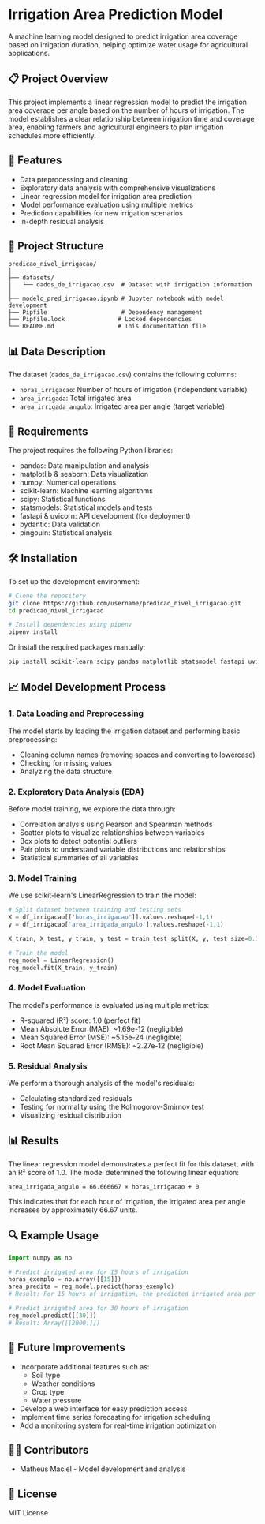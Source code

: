 # Irrigation Area Prediction Model

A machine learning model designed to predict irrigation area coverage based on irrigation duration, helping optimize water usage for agricultural applications.

## 📋 Project Overview

This project implements a linear regression model to predict the irrigation area coverage per angle based on the number of hours of irrigation. The model establishes a clear relationship between irrigation time and coverage area, enabling farmers and agricultural engineers to plan irrigation schedules more efficiently.

## 🌱 Features

- Data preprocessing and cleaning
- Exploratory data analysis with comprehensive visualizations
- Linear regression model for irrigation area prediction
- Model performance evaluation using multiple metrics
- Prediction capabilities for new irrigation scenarios
- In-depth residual analysis

## 📁 Project Structure

```
predicao_nivel_irrigacao/
│
├── datasets/
│   └── dados_de_irrigacao.csv  # Dataset with irrigation information
│
├── modelo_pred_irrigacao.ipynb # Jupyter notebook with model development
├── Pipfile                     # Dependency management
├── Pipfile.lock               # Locked dependencies
└── README.md                  # This documentation file
```

## 📊 Data Description

The dataset (`dados_de_irrigacao.csv`) contains the following columns:
- `horas_irrigacao`: Number of hours of irrigation (independent variable)
- `area_irrigada`: Total irrigated area
- `area_irrigada_angulo`: Irrigated area per angle (target variable)

## 🔧 Requirements

The project requires the following Python libraries:
- pandas: Data manipulation and analysis
- matplotlib & seaborn: Data visualization
- numpy: Numerical operations
- scikit-learn: Machine learning algorithms
- scipy: Statistical functions
- statsmodels: Statistical models and tests
- fastapi & uvicorn: API development (for deployment)
- pydantic: Data validation
- pingouin: Statistical analysis

## 🛠️ Installation

To set up the development environment:

```bash
# Clone the repository
git clone https://github.com/username/predicao_nivel_irrigacao.git
cd predicao_nivel_irrigacao

# Install dependencies using pipenv
pipenv install
```

Or install the required packages manually:

```bash
pip install scikit-learn scipy pandas matplotlib statsmodel fastapi uvicorn pydantic pingouin seaborn ipykernel
```

## 📈 Model Development Process

### 1. Data Loading and Preprocessing

The model starts by loading the irrigation dataset and performing basic preprocessing:
- Cleaning column names (removing spaces and converting to lowercase)
- Checking for missing values
- Analyzing the data structure

### 2. Exploratory Data Analysis (EDA)

Before model training, we explore the data through:
- Correlation analysis using Pearson and Spearman methods
- Scatter plots to visualize relationships between variables
- Box plots to detect potential outliers
- Pair plots to understand variable distributions and relationships
- Statistical summaries of all variables

### 3. Model Training

We use scikit-learn's LinearRegression to train the model:

```python
# Split dataset between training and testing sets
X = df_irrigacao[['horas_irrigacao']].values.reshape(-1,1)
y = df_irrigacao['area_irrigada_angulo'].values.reshape(-1,1) 

X_train, X_test, y_train, y_test = train_test_split(X, y, test_size=0.30, random_state=50)

# Train the model
reg_model = LinearRegression()
reg_model.fit(X_train, y_train)
```

### 4. Model Evaluation

The model's performance is evaluated using multiple metrics:
- R-squared (R²) score: 1.0 (perfect fit)
- Mean Absolute Error (MAE): ~1.69e-12 (negligible)
- Mean Squared Error (MSE): ~5.15e-24 (negligible)
- Root Mean Squared Error (RMSE): ~2.27e-12 (negligible)

### 5. Residual Analysis

We perform a thorough analysis of the model's residuals:
- Calculating standardized residuals
- Testing for normality using the Kolmogorov-Smirnov test
- Visualizing residual distribution

## 📊 Results

The linear regression model demonstrates a perfect fit for this dataset, with an R² score of 1.0. The model determined the following linear equation:

```
area_irrigada_angulo = 66.666667 × horas_irrigacao + 0
```

This indicates that for each hour of irrigation, the irrigated area per angle increases by approximately 66.67 units.

## 🔍 Example Usage

```python
import numpy as np

# Predict irrigated area for 15 hours of irrigation
horas_exemplo = np.array([[15]])
area_predita = reg_model.predict(horas_exemplo)
# Result: For 15 hours of irrigation, the predicted irrigated area per angle is 1000

# Predict irrigated area for 30 hours of irrigation
reg_model.predict([[30]])
# Result: Array([[2000.]])
```

## 🚀 Future Improvements

- Incorporate additional features such as:
  - Soil type
  - Weather conditions
  - Crop type
  - Water pressure
- Develop a web interface for easy prediction access
- Implement time series forecasting for irrigation scheduling
- Add a monitoring system for real-time irrigation optimization

## 👨‍💻 Contributors

- Matheus Maciel - Model development and analysis

## 📜 License

MIT License
